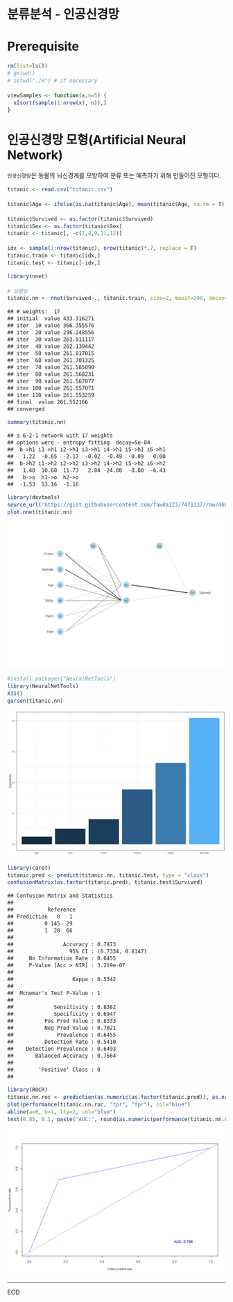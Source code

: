 분류분석 - 인공신경망
================

# Prerequisite

``` r
rm(list=ls())
# getwd()
# setwd("./R") # if necessary

viewSamples <- function(x,n=5) {
  x[sort(sample(1:nrow(x), n)),]
}
```

# 인공신경망 모형(Artificial Neural Network)

`인공신경망`은 동물의 뇌신경계를 모방하여 분류 또는 예측하기 위해 만들어진 모형이다.

``` r
titanic <- read.csv("titanic.csv")

titanic$Age <- ifelse(is.na(titanic$Age), mean(titanic$Age, na.rm = T), titanic$Age)

titanic$Survived <- as.factor(titanic$Survived)
titanic$Sex <- as.factor(titanic$Sex)
titanic <- titanic[, -c(1,4,9,11,12)]

idx <- sample(1:nrow(titanic), nrow(titanic)*.7, replace = F)
titanic.train <- titanic[idx,]
titanic.test <- titanic[-idx,]
```

``` r
library(nnet)

# 모델링
titanic.nn <- nnet(Survived~., titanic.train, size=2, maxit=200, decay=0.0005)
```

    ## # weights:  17
    ## initial  value 433.316271 
    ## iter  10 value 366.355576
    ## iter  20 value 296.248556
    ## iter  30 value 263.911117
    ## iter  40 value 262.139442
    ## iter  50 value 261.817015
    ## iter  60 value 261.701325
    ## iter  70 value 261.585090
    ## iter  80 value 261.568231
    ## iter  90 value 261.567077
    ## iter 100 value 261.557071
    ## iter 110 value 261.553259
    ## final  value 261.552166 
    ## converged

``` r
summary(titanic.nn)
```

    ## a 6-2-1 network with 17 weights
    ## options were - entropy fitting  decay=5e-04
    ##  b->h1 i1->h1 i2->h1 i3->h1 i4->h1 i5->h1 i6->h1 
    ##   1.22  -0.65  -2.17  -0.02  -0.49  -0.09   0.00 
    ##  b->h2 i1->h2 i2->h2 i3->h2 i4->h2 i5->h2 i6->h2 
    ##   1.40  10.60  11.73   2.84 -24.88  -8.80  -6.43 
    ##   b->o  h1->o  h2->o 
    ##  -1.53  13.16  -1.16

``` r
library(devtools)
source_url('https://gist.githubusercontent.com/fawda123/7471137/raw/466c1474d0a505ff044412703516c34f1a4684a5/nnet_plot_update.r')
plot.nnet(titanic.nn)
```

![](분류분석-인공신경망_files/figure-gfm/unnamed-chunk-4-1.png)<!-- -->

``` r
#install.packages("NeuralNetTools")
library(NeuralNetTools)
X11()
garson(titanic.nn)
```

![](분류분석-인공신경망_files/figure-gfm/unnamed-chunk-5-1.png)<!-- -->

``` r
library(caret)
titanic.pred <- predict(titanic.nn, titanic.test, type = "class")
confusionMatrix(as.factor(titanic.pred), titanic.test$Survived)
```

    ## Confusion Matrix and Statistics
    ## 
    ##           Reference
    ## Prediction   0   1
    ##          0 145  29
    ##          1  28  66
    ##                                           
    ##                Accuracy : 0.7873          
    ##                  95% CI : (0.7334, 0.8347)
    ##     No Information Rate : 0.6455          
    ##     P-Value [Acc > NIR] : 3.219e-07       
    ##                                           
    ##                   Kappa : 0.5342          
    ##                                           
    ##  Mcnemar's Test P-Value : 1               
    ##                                           
    ##             Sensitivity : 0.8382          
    ##             Specificity : 0.6947          
    ##          Pos Pred Value : 0.8333          
    ##          Neg Pred Value : 0.7021          
    ##              Prevalence : 0.6455          
    ##          Detection Rate : 0.5410          
    ##    Detection Prevalence : 0.6493          
    ##       Balanced Accuracy : 0.7664          
    ##                                           
    ##        'Positive' Class : 0               
    ## 

``` r
library(ROCR)
titanic.nn.roc <- prediction(as.numeric(as.factor(titanic.pred)), as.numeric(titanic.test$Survived))
plot(performance(titanic.nn.roc, "tpr", "fpr"), col="blue")
abline(a=0, b=1, lty=2, col="blue")
text(0.85, 0.1, paste("AUC:", round(as.numeric(performance(titanic.nn.roc, "auc")@y.values),3)), col="blue", cex = 1.2)
```

![](분류분석-인공신경망_files/figure-gfm/unnamed-chunk-7-1.png)<!-- -->

-----

EOD
